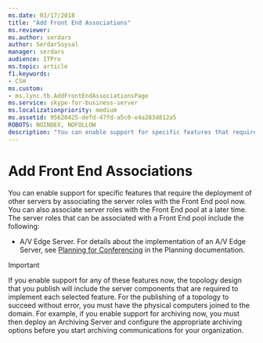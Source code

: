 ```yaml
---
ms.date: 03/17/2018
title: "Add Front End Associations"
ms.reviewer: 
ms.author: serdars
author: SerdarSoysal
manager: serdars
audience: ITPro
ms.topic: article
f1.keywords:
- CSH
ms.custom:
- ms.lync.tb.AddFrontEndAssociationsPage
ms.service: skype-for-business-server
ms.localizationpriority: medium
ms.assetid: 95620425-defd-47fd-a5c0-e4a283d812a5
ROBOTS: NOINDEX, NOFOLLOW
description: "You can enable support for specific features that require the deployment of other servers by associating the server roles with the Front End pool now. You can also associate server roles with the Front End pool at a later time. The server roles that can be associated with a Front End pool include the following:"
---
```


# Add Front End Associations

You can enable support for specific features that require the deployment of other servers by associating the server roles with the Front End pool now. You can also associate server roles with the Front End pool at a later time. The server roles that can be associated with a Front End pool include the following:

- A/V Edge Server. For details about the implementation of an A/V Edge Server, see [Planning for Conferencing](/previous-versions/office/lync-server-2013/lync-server-2013-planning-for-conferencing) in the Planning documentation.

> [!IMPORTANT]
> If you enable support for any of these features now, the topology design that you publish will include the server components that are required to implement each selected feature. For the publishing of a topology to succeed without error, you must have the physical computers joined to the domain. For example, if you enable support for archiving now, you must then deploy an Archiving Server and configure the appropriate archiving options before you start archiving communications for your organization.
